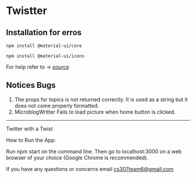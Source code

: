 # Twistter
## Installation for erros

`npm install @material-ui/core`

`npm install @material-ui/icons`

For help refer to -> [source](https://material-ui.com/getting-started/installation/)

## Notices Bugs

1. The props for topics is not returned correctly. It is used as a string but it does not come properly formatted.
2. MicroblogWritter Fails to load picture when home button is clicked.

---
Twitter with a Twist

How to Run the App:

Run npm start on the command line.
Then go to localhost:3000 on a web browser of your choice (Google Chrome is recommended).

If you have any questions or concerns email cs307team6@gmail.com
